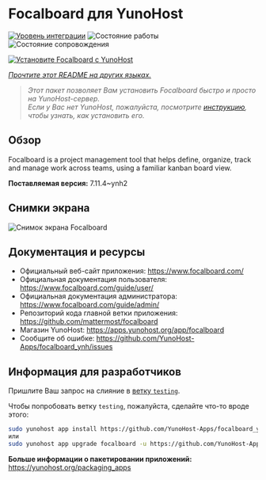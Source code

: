 <!--
Важно: этот README был автоматически сгенерирован <https://github.com/YunoHost/apps/tree/master/tools/readme_generator>
Он НЕ ДОЛЖЕН редактироваться вручную.
-->

# Focalboard для YunoHost

[![Уровень интеграции](https://apps.yunohost.org/badge/integration/focalboard)](https://ci-apps.yunohost.org/ci/apps/focalboard/)
![Состояние работы](https://apps.yunohost.org/badge/state/focalboard)
![Состояние сопровождения](https://apps.yunohost.org/badge/maintained/focalboard)

[![Установите Focalboard с YunoHost](https://install-app.yunohost.org/install-with-yunohost.svg)](https://install-app.yunohost.org/?app=focalboard)

*[Прочтите этот README на других языках.](./ALL_README.md)*

> *Этот пакет позволяет Вам установить Focalboard быстро и просто на YunoHost-сервер.*  
> *Если у Вас нет YunoHost, пожалуйста, посмотрите [инструкцию](https://yunohost.org/install), чтобы узнать, как установить его.*

## Обзор

Focalboard is a project management tool that helps define, organize, track and manage work across teams, using a familiar kanban board view.


**Поставляемая версия:** 7.11.4~ynh2

## Снимки экрана

![Снимок экрана Focalboard](./doc/screenshots/screenshot.jpg)

## Документация и ресурсы

- Официальный веб-сайт приложения: <https://www.focalboard.com/>
- Официальная документация пользователя: <https://www.focalboard.com/guide/user/>
- Официальная документация администратора: <https://www.focalboard.com/guide/admin/>
- Репозиторий кода главной ветки приложения: <https://github.com/mattermost/focalboard>
- Магазин YunoHost: <https://apps.yunohost.org/app/focalboard>
- Сообщите об ошибке: <https://github.com/YunoHost-Apps/focalboard_ynh/issues>

## Информация для разработчиков

Пришлите Ваш запрос на слияние в [ветку `testing`](https://github.com/YunoHost-Apps/focalboard_ynh/tree/testing).

Чтобы попробовать ветку `testing`, пожалуйста, сделайте что-то вроде этого:

```bash
sudo yunohost app install https://github.com/YunoHost-Apps/focalboard_ynh/tree/testing --debug
или
sudo yunohost app upgrade focalboard -u https://github.com/YunoHost-Apps/focalboard_ynh/tree/testing --debug
```

**Больше информации о пакетировании приложений:** <https://yunohost.org/packaging_apps>
